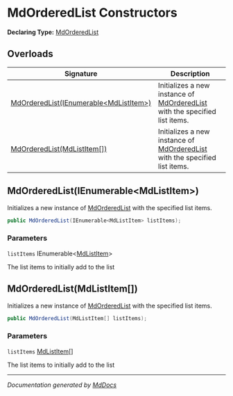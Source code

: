 # MdOrderedList Constructors

**Declaring Type:** [MdOrderedList](../index.md)

## Overloads

| Signature                                                                       | Description                                                                               |
| ------------------------------------------------------------------------------- | ----------------------------------------------------------------------------------------- |
| [MdOrderedList(IEnumerable\<MdListItem\>)](#mdorderedlistienumerablemdlistitem) | Initializes a new instance of [MdOrderedList](../index.md) with the specified list items. |
| [MdOrderedList(MdListItem\[\])](#mdorderedlistmdlistitem)                       | Initializes a new instance of [MdOrderedList](../index.md) with the specified list items. |

## MdOrderedList(IEnumerable\<MdListItem\>)

Initializes a new instance of [MdOrderedList](../index.md) with the specified list items.

```csharp
public MdOrderedList(IEnumerable<MdListItem> listItems);
```

### Parameters

`listItems`  IEnumerable\<[MdListItem](../../MdListItem/index.md)\>

The list items to initially add to the list

## MdOrderedList(MdListItem\[\])

Initializes a new instance of [MdOrderedList](../index.md) with the specified list items.

```csharp
public MdOrderedList(MdListItem[] listItems);
```

### Parameters

`listItems`  [MdListItem](../../MdListItem/index.md)\[\]

The list items to initially add to the list

___

*Documentation generated by [MdDocs](https://github.com/ap0llo/mddocs)*
